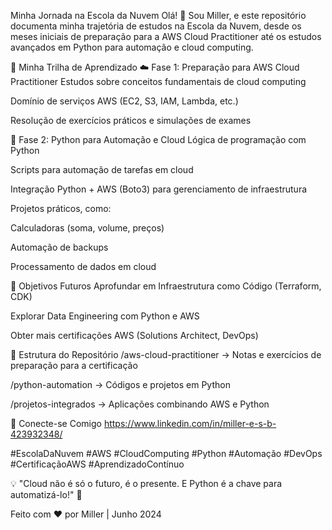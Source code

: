 Minha Jornada na Escola da Nuvem
Olá! 👋 Sou Miller, e este repositório documenta minha trajetória de estudos na Escola da Nuvem, desde os meses iniciais de preparação para a AWS Cloud Practitioner até os estudos avançados em Python para automação e cloud computing.

📌 Minha Trilha de Aprendizado
☁️ Fase 1: Preparação para AWS Cloud Practitioner
Estudos sobre conceitos fundamentais de cloud computing

Domínio de serviços AWS (EC2, S3, IAM, Lambda, etc.)

Resolução de exercícios práticos e simulações de exames

🐍 Fase 2: Python para Automação e Cloud
Lógica de programação com Python

Scripts para automação de tarefas em cloud

Integração Python + AWS (Boto3) para gerenciamento de infraestrutura

Projetos práticos, como:

Calculadoras (soma, volume, preços)

Automação de backups

Processamento de dados em cloud

🚀 Objetivos Futuros
Aprofundar em Infraestrutura como Código (Terraform, CDK)

Explorar Data Engineering com Python e AWS

Obter mais certificações AWS (Solutions Architect, DevOps)

📂 Estrutura do Repositório
/aws-cloud-practitioner → Notas e exercícios de preparação para a certificação

/python-automation → Códigos e projetos em Python

/projetos-integrados → Aplicações combinando AWS e Python

🔗 Conecte-se Comigo
https://www.linkedin.com/in/miller-e-s-b-423932348/

#EscolaDaNuvem #AWS #CloudComputing #Python #Automação #DevOps #CertificaçãoAWS #AprendizadoContínuo

💡 "Cloud não é só o futuro, é o presente. E Python é a chave para automatizá-lo!" 🚀

Feito com ❤️ por Miller | Junho 2024

